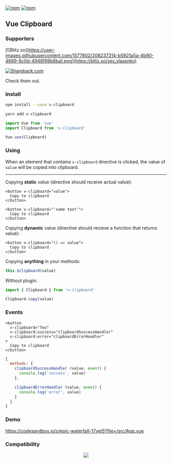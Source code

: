[![npm](https://img.shields.io/npm/v/v-clipboard)](https://img.shields.io/npm/v/v-clipboard)
[![npm](https://img.shields.io/npm/dy/v-clipboard)](https://img.shields.io/npm/dy/v-clipboard)

## Vue Clipboard

### Supporters


[![Blitz.so](https://user-images.githubusercontent.com/1577802/208237314-b5921a5a-4b90-4689-8c0d-4948f98b6ba1.png](https://blitz.so/yev_vlasenko)

[![Shareback.com](https://user-images.githubusercontent.com/1577802/208237315-4039fb0e-dd59-42e6-829c-bd6fdae7a673.png)](https://shareback.com)

Check them out.

### Install

```bash
npm install --save v-clipboard
```

```bash
yarn add v-clipboard
```

```javascript
import Vue from 'vue'
import Clipboard from 'v-clipboard'

Vue.use(Clipboard)
```

### Using

When an element that contains `v-clipboard` directive is clicked, the value of `value` will be copied into clipboard.

---

Copying **static** value (directive should receive actual value):

```vue
<button v-clipboard="value">
  Copy to clipboard
</button>
```

```vue
<button v-clipboard="'some text'">
  Copy to clipboard
</button>
```

Copying **dynamic** value (directive should recieve a function that returns value):

```vue
<button v-clipboard="() => value">
  Copy to clipboard
</button>
```

Copying **anything** in your methods:

```js
this.$clipboard(value)
```

Without plugin:

```js
import { Clipboard } from 'v-clipboard'

Clipboard.copy(value)
```

### Events

```vue
<button
  v-clipboard="foo"
  v-clipboard:success="clipboardSuccessHandler"
  v-clipboard:error="clipboardErrorHandler"
>
  Copy to clipboard
</button>
```

```js
{
  methods: {
    clipboardSuccessHandler (value, event) {
      console.log('success', value)
    },

    clipboardErrorHandler (value, event) {
      console.log('error', value)
    }
  }
}
```


### Demo

https://codesandbox.io/s/epic-waterfall-17yet5?file=/src/App.vue


### Compatibility

<p align="center">
  <img src="https://user-images.githubusercontent.com/1577802/28269902-8ae0e01e-6afb-11e7-9981-d4965bac69d1.png">
</p>
